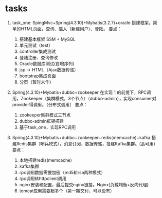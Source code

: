 # tasks

1. task_one:
  SpingMvc+Spring(4.3.10)+Mybatis(3.2.7)+oracle 搭建框架，简单的HTML页面，查询、插入（新建用户）、登陆。
    要点：	
	1. 搭建基本框架 SSM + MySQL
	2. 单元测试（test）
	3. controller集成测试
	4. 登陆注册、查询修改
	5. Oracle数据库测试(自增序列)
	6. jsp -> HTML（Ajax数据传递）
	7. bootstrap集成页面
	8. 分页（暂时未作）
	
2. Spring(4.3.10)+Mybatis+dubbo+zookeeper 在实现 1 的前提下，RPC调用，Zookeeper（集群模式，3个节点）（dubbo-admin），实现consumer对provider得调用。（分布式调用）
    要点：
	1. zookeeper集群模式三节点
	2. dubbo-admin框架搭建
	3. 基于task_one，实现RPC调用

3. Spring(4.3.10)+Mybatis+dubbo+zookeeper+redis(memcache)+kafka 搭建Redis集群（哨兵模式），消息订阅，数据传递，搭建Kafka集群。(高可用)
	要点：
	1. 本地搭建redis(memcache)
	2. kafka集群
	3. rpc调用数据需要加密（md5和rsa两种模式）
	4. rpc调用转httpclient调用
	5. nginx安装和配置，最后提交nginx链接，Nginx(负载均衡+反向代理)
	6. tomcat应用需要起多个（第一期交付，可以没有）

